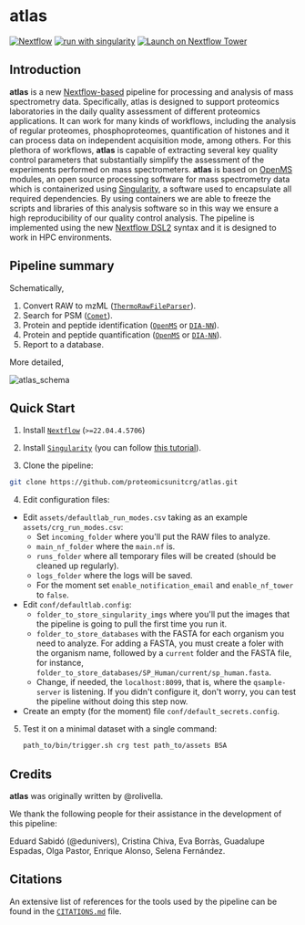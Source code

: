 # atlas

[![Nextflow](https://img.shields.io/badge/nextflow%20DSL2-%E2%89%A522.04.4.5706-23aa62.svg)](https://www.nextflow.io/)
[![run with singularity](https://img.shields.io/badge/run%20with-singularity-1d355c.svg?labelColor=000000)](https://sylabs.io/docs/)
[![Launch on Nextflow Tower](https://img.shields.io/badge/Launch%20%F0%9F%9A%80-Nextflow%20Tower-%234256e7)](https://tower.nf/launch?pipeline=https://github.com/proteomicsunitcrg/atlas)

## Introduction

**atlas** is a new [Nextflow-based](https://www.nextflow.io) pipeline for processing and analysis of mass spectrometry data. Specifically, atlas is designed to support proteomics laboratories in the daily quality assessment of different proteomics applications. It can work for many kinds of workflows, including the analysis of regular proteomes, phosphoproteomes, quantification of histones and it can process data on independent acquisition mode, among others. For this plethora of workflows, **atlas** is capable of extracting several key quality control parameters that substantially simplify the assessment of the experiments performed on mass spectrometers. **atlas** is based on [OpenMS](https://github.com/OpenMS/OpenMS) modules, an open source processing software for mass spectrometry data which is containerized using [Singularity](https://sylabs.io/docs), a software used to encapsulate all required dependencies. By using containers we are able to freeze the scripts and libraries of this analysis software so in this way we ensure a high reproducibility of our quality control analysis. The pipeline is implemented using the new [Nextflow DSL2](https://www.nextflow.io/docs/latest/dsl2.html) syntax and it is designed to work in HPC environments.

## Pipeline summary

Schematically, 

1. Convert RAW to mzML ([`ThermoRawFileParser`](https://github.com/compomics/ThermoRawFileParser)).
2. Search for PSM ([`Comet`](https://uwpr.github.io/Comet/)).
3. Protein and peptide identification ([`OpenMS`](https://github.com/OpenMS/OpenMS) or [`DIA-NN`](https://github.com/vdemichev/DiaNN)).
4. Protein and peptide quantification ([`OpenMS`](https://github.com/OpenMS/OpenMS) or [`DIA-NN`](https://github.com/vdemichev/DiaNN)).
5. Report to a database.

More detailed, 

![atlas_schema](https://user-images.githubusercontent.com/1679820/213675154-a104ea4d-e466-4aa6-95f7-43782dfccb0e.png)


## Quick Start

1. Install [`Nextflow`](https://www.nextflow.io/docs/latest/getstarted.html#installation) (`>=22.04.4.5706`)

2. Install [`Singularity`](https://www.sylabs.io/guides/3.0/user-guide/) (you can follow [this tutorial](https://singularity-tutorial.github.io/01-installation/)).

3. Clone the pipeline: 

```bash
git clone https://github.com/proteomicsunitcrg/atlas.git
```

4. Edit configuration files: 

* Edit `assets/defaultlab_run_modes.csv` taking as an example `assets/crg_run_modes.csv`: 
   * Set `incoming_folder` where you'll put the RAW files to analyze.
   * `main_nf_folder` where the `main.nf` is. 
   * `runs_folder` where all temporary files will be created (should be cleaned up regularly).  
   * `logs_folder` where the logs will be saved. 
   * For the moment set `enable_notification_email` and `enable_nf_tower` to `false`.
* Edit `conf/defaultlab.config`: 
   * `folder_to_store_singularity_imgs` where you'll put the images that the pipeline is going to pull the first time you run it. 
   * `folder_to_store_databases` with the FASTA for each organism you need to analyze. For adding a FASTA, you must create a foler with the organism name, followed by a `current` folder and the FASTA file, for instance, `folder_to_store_databases/SP_Human/current/sp_human.fasta`. 
   * Change, if needed, the `localhost:8099`, that is, where the `qsample-server` is listening. If you didn't configure it, don't worry, you can test the pipeline without doing this step now. 
* Create an empty (for the moment) file `conf/default_secrets.config`. 
       
   
5. Test it on a minimal dataset with a single command:

   ```bash
   path_to/bin/trigger.sh crg test path_to/assets BSA
   ```


## Credits

**atlas** was originally written by @rolivella.

We thank the following people for their assistance in the development of this pipeline:

Eduard Sabidó (@edunivers), Cristina Chiva, Eva Borràs, Guadalupe Espadas, Olga Pastor, Enrique Alonso, Selena Fernández.

## Citations

An extensive list of references for the tools used by the pipeline can be found in the [`CITATIONS.md`](CITATIONS.md) file.